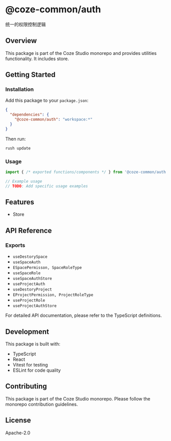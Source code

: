 # @coze-common/auth

统一的权限控制逻辑

## Overview

This package is part of the Coze Studio monorepo and provides utilities functionality. It includes store.

## Getting Started

### Installation

Add this package to your `package.json`:

```json
{
  "dependencies": {
    "@coze-common/auth": "workspace:*"
  }
}
```

Then run:

```bash
rush update
```

### Usage

```typescript
import { /* exported functions/components */ } from '@coze-common/auth';

// Example usage
// TODO: Add specific usage examples
```

## Features

- Store

## API Reference

### Exports

- `useDestorySpace`
- `useSpaceAuth`
- `ESpacePermisson, SpaceRoleType`
- `useSpaceRole`
- `useSpaceAuthStore`
- `useProjectAuth`
- `useDestoryProject`
- `EProjectPermission, ProjectRoleType`
- `useProjectRole`
- `useProjectAuthStore`


For detailed API documentation, please refer to the TypeScript definitions.

## Development

This package is built with:

- TypeScript
- React
- Vitest for testing
- ESLint for code quality

## Contributing

This package is part of the Coze Studio monorepo. Please follow the monorepo contribution guidelines.

## License

Apache-2.0

